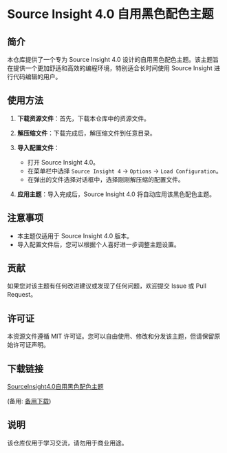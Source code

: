 # Source Insight 4.0 自用黑色配色主题

## 简介

本仓库提供了一个专为 Source Insight 4.0 设计的自用黑色配色主题。该主题旨在提供一个更加舒适和高效的编程环境，特别适合长时间使用 Source Insight 进行代码编辑的用户。

## 使用方法

1. **下载资源文件**：首先，下载本仓库中的资源文件。

2. **解压缩文件**：下载完成后，解压缩文件到任意目录。

3. **导入配置文件**：
   - 打开 Source Insight 4.0。
   - 在菜单栏中选择 `Source Insight 4` -> `Options` -> `Load Configuration`。
   - 在弹出的文件选择对话框中，选择刚刚解压缩的配置文件。

4. **应用主题**：导入完成后，Source Insight 4.0 将自动应用该黑色配色主题。

## 注意事项

- 本主题仅适用于 Source Insight 4.0 版本。
- 导入配置文件后，您可以根据个人喜好进一步调整主题设置。

## 贡献

如果您对该主题有任何改进建议或发现了任何问题，欢迎提交 Issue 或 Pull Request。

## 许可证

本资源文件遵循 MIT 许可证。您可以自由使用、修改和分发该主题，但请保留原始许可证声明。

## 下载链接
[SourceInsight4.0自用黑色配色主题](https://pan.quark.cn/s/fc6b9b365811) 

(备用: [备用下载](https://pan.baidu.com/s/1KJPmZkc_CIRr1RTundFU3A?pwd=1234))

## 说明

该仓库仅用于学习交流，请勿用于商业用途。
